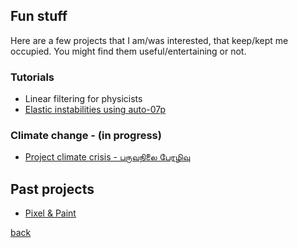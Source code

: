 Fun stuff
----------------

<!--[DLab-01.png]({{site.baseurl}}/figs/DLab-01.png)-->

Here are a few projects that I am/was interested, that keep/kept me occupied. You might find them useful/entertaining or not.

### Tutorials

- Linear filtering for physicists
- [Elastic instabilities using auto-07p](./elastInstab)

### Climate change - (in progress)

- [Project climate crisis - பருவநிலை பேரழிவு](https://paruvanilai.wordpress.com)

Past projects
-------------

- [Pixel & Paint](https://colorpixel.tumblr.com/archive)


<!--Science
- [Sthayi@ICTS](./sthayi)
1. Gomboc
2. Singularities
3. Linear and non-linear
4. Patterns, patterns, patterns
5. When the history comes to bite...
-->
<!--Paintings-->

<!--## Paraphernalia to pick the brain
G\"omb\"oc

% \f is defined as #1f(#2) using the macro
\f\relax{x} = \int_{-\infty}^\infty
    \f\hat\xi\,e^{2 \pi i \xi x}
    \,d\xi

## Music

## Graphic design
-->

[back](./)
